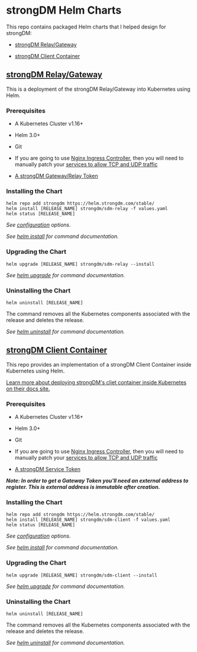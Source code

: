 ﻿# strongDM Helm Charts

This repo contains packaged Helm charts that I helped design for strongDM:

* [strongDM Relay/Gateway](#strongdm-relaygateway)

* [strongDM Client Container](#strongdm-client-container)

## [strongDM Relay/Gateway](deployments/sdm-relay)

This is a deployment of the strongDM Relay/Gateway into Kubernetes using Helm.
### Prerequisites

* A Kubernetes Cluster v1.16+

* Helm 3.0+

* Git

* If you are going to use [Nginx Ingress Controller](https://kubernetes.github.io/ingress-nginx/), then you will need to manually patch your [services to allow TCP and UDP traffic](https://kubernetes.github.io/ingress-nginx/user-guide/exposing-tcp-udp-services/)

* [A strongDM Gateway/Relay Token](https://www.strongdm.com/docs/admin-ui-guide/network/gateways)

### Installing the Chart

```shell
helm repo add strongdm https://helm.strongdm.com/stable/
helm install [RELEASE_NAME] strongdm/sdm-relay -f values.yaml
helm status [RELEASE_NAME]
```

_See [configuration](deployments/sdm-relay/README.md#configuration) options._

_See [helm install](https://helm.sh/docs/helm/helm_install/) for command documentation._

### Upgrading the Chart

```shell
helm upgrade [RELEASE_NAME] strongdm/sdm-relay --install
```

_See [helm upgrade](https://helm.sh/docs/helm/helm_upgrade/) for command documentation._

### Uninstalling the Chart

```shell
helm uninstall [RELEASE_NAME]
```

The command removes all the Kubernetes components associated with the release and deletes the release.

_See [helm uninstall](https://helm.sh/docs/helm/helm_uninstall/) for command documentation._

## [strongDM Client Container](deployments/sdm-client)

This repo provides an implementation of a strongDM Client Container inside Kubernetes using Helm.

[Learn more about deploying strongDM's cliet container inside Kubernetes on their docs site.](https://www.strongdm.com/docs/automation/containers/client-container)

### Prerequisites

* A Kubernetes Cluster v1.16+

* Helm 3.0+

* Git

* If you are going to use [Nginx Ingress Controller](https://kubernetes.github.io/ingress-nginx/), then you will need to manually patch your [services to allow TCP and UDP traffic](https://kubernetes.github.io/ingress-nginx/user-guide/exposing-tcp-udp-services/)

* [A strongDM Service Token](https://www.strongdm.com/docs/admin-ui-guide/access/service-accounts)

_**Note: In order to get a Gateway Token you'll need an external address to register. This is external address is immutable after creation.**_

### Installing the Chart

```shell
helm repo add strongdm https://helm.strongdm.com/stable/
helm install [RELEASE_NAME] strongdm/sdm-client -f values.yaml
helm status [RELEASE_NAME]
```

_See [configuration](deployments/sdm-client/README.md#configuration) options._

_See [helm install](https://helm.sh/docs/helm/helm_install/) for command documentation._

### Upgrading the Chart

```shell
helm upgrade [RELEASE_NAME] strongdm/sdm-client --install
```

_See [helm upgrade](https://helm.sh/docs/helm/helm_upgrade/) for command documentation._

### Uninstalling the Chart

```shell
helm uninstall [RELEASE_NAME]
```

The command removes all the Kubernetes components associated with the release and deletes the release.

_See [helm uninstall](https://helm.sh/docs/helm/helm_uninstall/) for command documentation._
